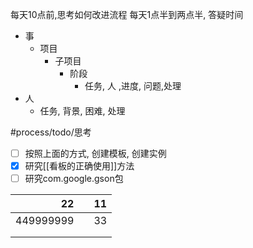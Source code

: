 每天10点前,思考如何改进流程
每天1点半到两点半, 答疑时间

- 事
	- 项目
		- 子项目
			- 阶段
				- 任务, 人 ,进度, 问题,处理
- 人
	- 任务, 背景, 困难, 处理

#process/todo/思考
- [ ] 按照上面的方式, 创建模板, 创建实例
- [x] 研究[[看板的正确使用]]方法
- [ ] 研究com.google.gson包

|        22 |     | 11  |
| ---------:| --- | --- |
| 449999999 |     | 33  |
|           |     |     |
|           |     |     |
